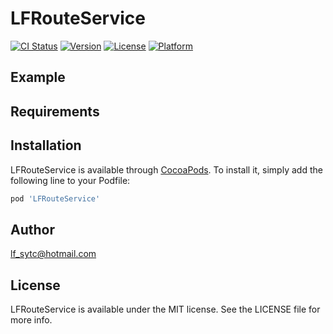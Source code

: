 # LFRouteService

[![CI Status](https://img.shields.io/travis/lf_sytc@hotmail.com/LFRouteService.svg?style=flat)](https://travis-ci.org/lf_sytc@hotmail.com/LFRouteService)
[![Version](https://img.shields.io/cocoapods/v/LFRouteService.svg?style=flat)](https://cocoapods.org/pods/LFRouteService)
[![License](https://img.shields.io/cocoapods/l/LFRouteService.svg?style=flat)](https://cocoapods.org/pods/LFRouteService)
[![Platform](https://img.shields.io/cocoapods/p/LFRouteService.svg?style=flat)](https://cocoapods.org/pods/LFRouteService)

## Example




## Requirements

## Installation

LFRouteService is available through [CocoaPods](https://cocoapods.org). To install
it, simply add the following line to your Podfile:

```ruby
pod 'LFRouteService'
```

## Author

lf_sytc@hotmail.com

## License

LFRouteService is available under the MIT license. See the LICENSE file for more info.
